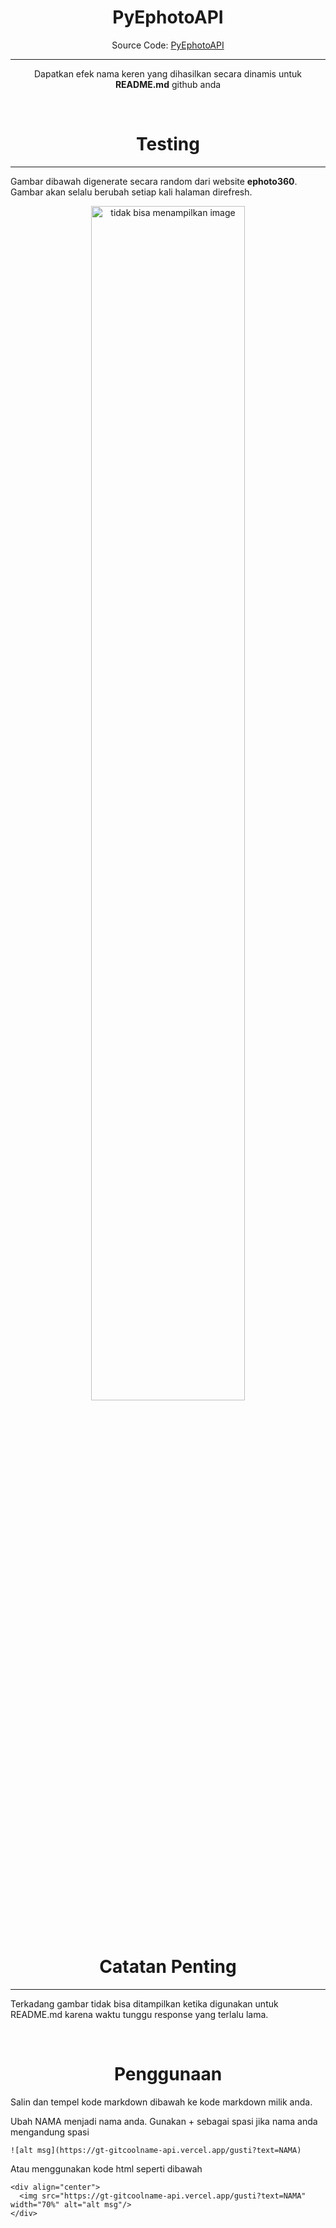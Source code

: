 <div align="center">
  <h1>PyEphotoAPI</h1>
  <span>Source Code: <a href="https://github.com/GustiMuhammadKhotami/GitCoolName">PyEphotoAPI</a></span>
</div>
<hr>
<p align="center">Dapatkan efek nama keren yang dihasilkan secara dinamis untuk <strong>README.md</strong> github anda</p>
<br>
<h1 align="center">Testing</h1>
<hr>
<p>Gambar dibawah digenerate secara random dari website <strong>ephoto360</strong>. Gambar akan selalu berubah setiap kali halaman direfresh.</p>
<p align="center">
  <img src="https://gt-gitcoolname-api.vercel.app/gusti?text=Khotami" width="70%"/ alt="tidak bisa menampilkan image">
</p>
<br>
<h1 align="center">Catatan Penting</h1>
<hr>
<p>Terkadang gambar tidak bisa ditampilkan ketika digunakan untuk README.md karena waktu tunggu response yang terlalu lama.</p>
<br>
<h1 align="center">Penggunaan</h1>
<p>Salin dan tempel kode markdown dibawah ke kode markdown milik anda.</p>
<p>Ubah NAMA menjadi nama anda. Gunakan + sebagai spasi jika nama anda mengandung spasi</p>

    ![alt msg](https://gt-gitcoolname-api.vercel.app/gusti?text=NAMA)

Atau menggunakan kode html seperti dibawah

    <div align="center">
      <img src="https://gt-gitcoolname-api.vercel.app/gusti?text=NAMA" width="70%" alt="alt msg"/>
    </div>

